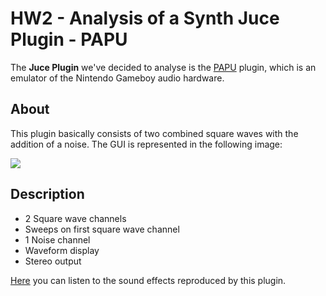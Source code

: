 # HW2 - Analysis of a Synth Juce Plugin - PAPU

The **Juce Plugin**  we've decided to analyse is the [PAPU](https://github.com/FigBug/PAPU/tree/master/plugin/Source) plugin, which is an emulator of the Nintendo Gameboy audio hardware.

## About

This plugin basically consists of two combined square waves with the addition of a noise. The GUI is represented in the following image:

![](https://socalabs.com/wp-content/uploads/2022/06/Pasted-1-1024x434.png)

## Description

- 2 Square wave channels
- Sweeps on first square wave channel
- 1 Noise channel
- Waveform display
- Stereo output

[Here](https://soundcloud.com/roland-rabien/papu) you can listen to the sound effects reproduced by this plugin.
